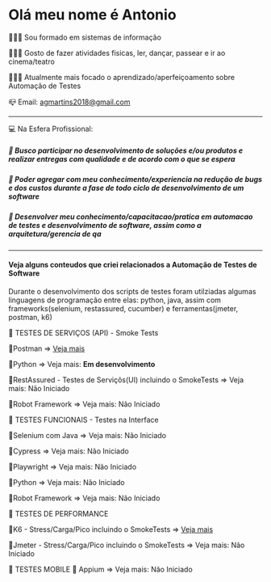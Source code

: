 # Olá meu nome é Antonio

👨🏻‍💻 Sou formado em sistemas de informação

👨🏻‍💻 Gosto de fazer atividades fisicas, ler, dançar, passear e ir ao cinema/teatro 

👨🏻‍💻 Atualmente mais focado o aprendizado/aperfeiçoamento sobre Automação de Testes

:mailbox_closed: Email: agmartins2018@gmail.com

-----------------------------------------------------------------------------------------------------------
:computer: Na Esfera Profissional:

  ##### :key: Busco participar no desenvolvimento de soluções e/ou produtos e realizar entregas com qualidade e de acordo com o que se espera
  ##### :key: Poder agregar com meu conhecimento/experiencia na redução de bugs e dos custos durante a fase de todo ciclo de desenvolvimento de um software
  ##### :key: Desenvolver meu conhecimento/capacitacao/pratica em automacao de testes e desenvolvimento de software, assim como a arquitetura/gerencia de qa

---------------------------------------------------------------------------------------------------------------------------------------
#### Veja alguns conteudos que criei relacionados a Automação de Testes de Software
Durante o desenvolvimento dos scripts de testes foram utilziadas algumas linguagens de programação entre elas: python, java, 
assim com frameworks(selenium, restassured, cucumber) e ferramentas(jmeter, postman, k6)

🚀 TESTES DE SERVIÇOS (API) - Smoke Tests 

  :key:Postman 
      => [Veja mais](http://github.com/antoniogmartins/postman)

  :key:Python
      => Veja mais: **Em desenvolvimento**

  :key:RestAssured - Testes de Serviçõs(UI) incluindo o SmokeTests
      => Veja mais: Não Iniciado

  :key:Robot Framework
      => Veja mais: Não Iniciado


🚀 TESTES FUNCIONAIS - Testes na Interface 

  :key:Selenium com Java
      => Veja mais: Não Iniciado

  :key:Cypress
      => Veja mais: Não Iniciado
  
  :key:Playwright
      => Veja mais: Não Iniciado

  :key:Python
      => Veja mais: Não Iniciado

  :key:Robot Framework
      => Veja mais: Não Iniciado
      

🚀 TESTES DE PERFORMANCE

  :key:K6 - Stress/Carga/Pico incluindo o SmokeTests
      => [Veja mais](http://github.com/antoniogmartins/K6)

  :key:Jmeter - Stress/Carga/Pico incluindo o SmokeTests
      => Veja mais: Não Iniciado


🚀 TESTES MOBILE
  :key: Appium
      => Veja mais: Não Iniciado
